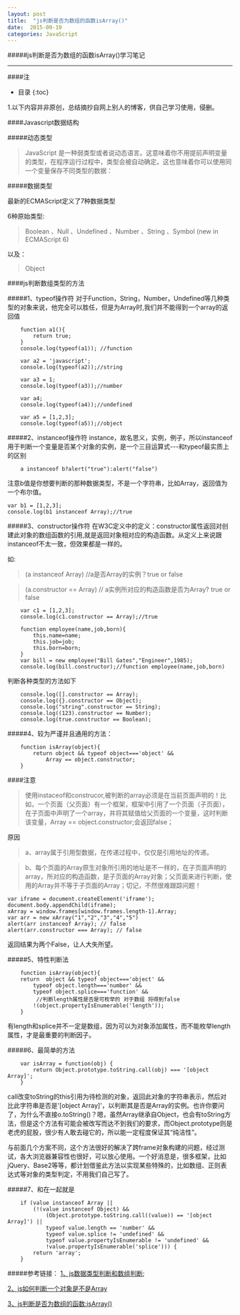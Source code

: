 ```yaml
---
layout: post
title:  "js判断是否为数组的函数isArray()"
date:  2015-09-19
categories: JavaScript
---
```


#####js判断是否为数组的函数isArray()学习笔记

---

####注

- 目录
{:toc}

1.以下内容并非原创，总结摘抄自网上别人的博客，供自己学习使用，侵删。

####Javascript数据结构

#####动态类型

>JavaScript 是一种弱类型或者说动态语言。这意味着你不用提前声明变量的类型，在程序运行过程中，类型会被自动确定。这也意味着你可以使用同一个变量保存不同类型的数据：

#####数据类型

最新的ECMAScript定义了7种数据类型

6种原始类型: 

>Boolean
、Null
、Undefined
、Number
、String
、Symbol (new in ECMAScript 6)

以及：

> Object

####js判断数组类型的方法

#####1、typeof操作符
对于Function，String，Number，Undefined等几种类型的对象来说，他完全可以胜任，但是为Array时,我们并不能得到一个array的返回值

        function a1(){
            return true;
        }
        console.log(typeof(a1)); //function

        var a2 = 'javascript';
        console.log(typeof(a2));//string

        var a3 = 1;
        console.log(typeof(a3));//number

        var a4;
        console.log(typeof(a4));//undefined

        var a5 = [1,2,3];
        console.log(typeof(a5));//object

#####2、instanceof操作符
instance，故名思义，实例，例子，所以instanceof用于判断一个变量是否某个对象的实例，是一个三目运算式---和typeof最实质上的区别
        
        a instanceof b?alert("true"):alert("false")

注意b值是你想要判断的那种数据类型，不是一个字符串，比如Array，返回值为一个布尔值。

    var b1 = [1,2,3];
    console.log(b1 instanceof Array);//true

#####3、constructor操作符
在W3C定义中的定义：constructor属性返回对创建此对象的数组函数的引用,就是返回对象相对应的构造函数。从定义上来说跟instanceof不太一致，但效果都是一样的。

如: 

>(a instanceof Array)   //a是否Array的实例？true or false

>(a.constructor == Array)  // a实例所对应的构造函数是否为Array? true or false

        var c1 = [1,2,3];
        console.log(c1.constructor == Array);//true
                
        function employee(name,job,born){
            this.name=name;
            this.job=job;
            this.born=born;
        }
        var bill = new employee("Bill Gates","Engineer",1985);
        console.log(bill.constructor);//function employee(name,job,born)

判断各种类型的方法如下

        console.log([].constructor == Array);
        console.log({}.constructor == Object);
        console.log("string".constructor == String);
        console.log((123).constructor == Number);
        console.log(true.constructor == Boolean);

#####4、较为严谨并且通用的方法：

        function isArray(object){
            return object && typeof object==='object' &&
                Array == object.constructor;
        }

####注意
>使用instaceof和construcor,被判断的array必须是在当前页面声明的！比如，一个页面（父页面）有一个框架，框架中引用了一个页面（子页面），在子页面中声明了一个array，并将其赋值给父页面的一个变量，这时判断该变量，Array == object.constructor;会返回false；

原因

>a、array属于引用型数据，在传递过程中，仅仅是引用地址的传递。

>b、每个页面的Array原生对象所引用的地址是不一样的，在子页面声明的array，所对应的构造函数，是子页面的Array对象；父页面来进行判断，使用的Array并不等于子页面的Array；切记，不然很难跟踪问题！

    var iframe = document.createElement('iframe');   
    document.body.appendChild(iframe);   
    xArray = window.frames[window.frames.length-1].Array;      
    var arr = new xArray("1","2","3","4","5")
    alert(arr instanceof Array); // false
    alert(arr.constructor === Array); // false

返回结果为两个False，让人大失所望。

#####5、特性判断法

        function isArray(object){
        return  object && typeof object==='object' &&    
            typeof object.length==='number' &&  
            typeof object.splice==='function' &&    
             //判断length属性是否是可枚举的 对于数组 将得到false  
            !(object.propertyIsEnumerable('length'));
        }

有length和splice并不一定是数组，因为可以为对象添加属性，而不能枚举length属性，才是最重要的判断因子。

#####6、最简单的方法
       
        var isArray = function(obj) { 
            return Object.prototype.toString.call(obj) === '[object Array]'; 
        }

call改变toString的this引用为待检测的对象，返回此对象的字符串表示，然后对比此字符串是否是'[object Array]'，以判断其是否是Array的实例。也许你要问了，为什么不直接o.toString()？嗯，虽然Array继承自Object，也会有toString方法，但是这个方法有可能会被改写而达不到我们的要求，而Object.prototype则是老虎的屁股，很少有人敢去碰它的，所以能一定程度保证其“纯洁性”。 

与前面几个方案不同，这个方法很好的解决了跨frame对象构建的问题，经过测试，各大浏览器兼容性也很好，可以放心使用。一个好消息是，很多框架，比如jQuery、Base2等等，都计划借鉴此方法以实现某些特殊的，比如数组、正则表达式等对象的类型判定，不用我们自己写了。

#####7、和在一起就是

        if (value instanceof Array ||
            (!(value instanceof Object) &&
                (Object.prototype.toString.call((value)) == '[object Array]') ||
                typeof value.length == 'number' &&
                typeof value.splice != 'undefined' &&
                typeof value.propertyIsEnumerable != 'undefined' &&
                !value.propertyIsEnumerable('splice'))) {
            return 'array';
        }

#####参考链接：
[1、js数据类型判断和数组判断](http://www.cnblogs.com/mofish/p/3388427.html);

[2、js如何判断一个对象是不是Array](http://www.nowamagic.net/librarys/veda/detail/1250)

[3、js判断是否为数组的函数:isArray()](http://my.oschina.net/ohcoding/blog/470952?p=1)
